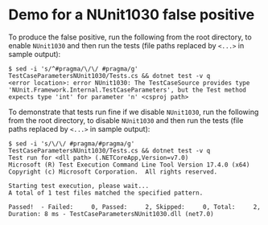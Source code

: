 # Demo for a NUnit1030 false positive

To produce the false positive, run the following from the root directory, to enable `NUnit1030` and then run the tests
(file paths replaced by `<...>` in sample output):

```console
$ sed -i 's/^#pragma/\/\/ #pragma/g' TestCaseParametersNUnit1030/Tests.cs && dotnet test -v q
<error location>: error NUnit1030: The TestCaseSource provides type 'NUnit.Framework.Internal.TestCaseParameters', but the Test method expects type 'int' for parameter 'n' <csproj path>
```

To demonstrate that tests run fine if we disable `NUnit1030`, run the following from the root directory, to disable
`NUnit1030` and then run the tests (file paths replaced by `<...>` in sample output):

```console
$ sed -i 's/\/\/ #pragma/#pragma/g' TestCaseParametersNUnit1030/Tests.cs && dotnet test -v q
Test run for <dll path> (.NETCoreApp,Version=v7.0)
Microsoft (R) Test Execution Command Line Tool Version 17.4.0 (x64)
Copyright (c) Microsoft Corporation.  All rights reserved.

Starting test execution, please wait...
A total of 1 test files matched the specified pattern.

Passed!  - Failed:     0, Passed:     2, Skipped:     0, Total:     2, Duration: 8 ms - TestCaseParametersNUnit1030.dll (net7.0)
```
